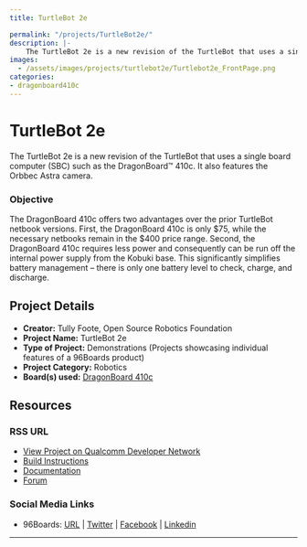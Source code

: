 ```yaml
---
title: TurtleBot 2e

permalink: "/projects/TurtleBot2e/"
description: |-
    The TurtleBot 2e is a new revision of the TurtleBot that uses a single board computer (SBC) such as the DragonBoard™ 410c. It also features the Orbbec Astra camera.
images:
  - /assets/images/projects/turtlebot2e/Turtlebot2e_FrontPage.png
categories:
- dragonboard410c
---
```

# TurtleBot 2e

The TurtleBot 2e is a new revision of the TurtleBot that uses a single board computer (SBC) such as the DragonBoard™ 410c. It also features the Orbbec Astra camera.

### Objective

The DragonBoard 410c offers two advantages over the prior TurtleBot netbook versions. First, the DragonBoard 410c is only $75, while the necessary netbooks remain in the $400 price range. Second, the DragonBoard 410c requires less power and consequently can be run off the internal power supply from the Kobuki base. This significantly simplifies battery management – there is only one battery level to check, charge, and discharge.

## Project Details

- **Creator:** Tully Foote, Open Source Robotics Foundation
- **Project Name:** TurtleBot 2e
- **Type of Project:** Demonstrations (Projects showcasing individual features of a 96Boards product)
- **Project Category:** Robotics
- **Board(s) used:** [DragonBoard 410c](https://www.96boards.org/product/dragonboard410c/)

## Resources

### RSS URL

- [View Project on Qualcomm Developer Network](https://developer.qualcomm.com/project/turtlebot-2e)
- [Build Instructions](https://github.com/turtlebot/turtlebot2e/releases/download/0.0.1/turtlebot2e.pdf)
- [Documentation](https://github.com/turtlebot/turtlebot2e)
- [Forum](http://discourse.ros.org/t/turtlebot2e/307)

### Social Media Links

- 96Boards: [URL](https://www.96boards.org/) &#124; [Twitter](https://twitter.com/96boards) &#124; [Facebook](https://www.facebook.com/96Boards) &#124; [Linkedin](https://www.linkedin.com/company/{{site.linkedin_username}}/)

***
